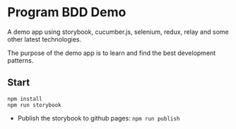 # Program BDD Demo

A demo app using storybook, cucumber.js, selenium, redux, relay and some other latest technologies.

The purpose of the demo app is to learn and find the best development patterns.


## Start
```
npm install
npm run storybook
```
- Publish the storybook to github pages: `npm run publish`
